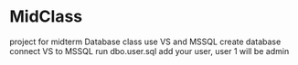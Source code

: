 # MidClass
project for midterm Database class
use VS and MSSQL
create database
connect VS to MSSQL
run dbo.user.sql 
add your user, user 1 will be admin
